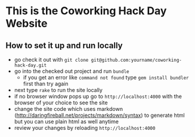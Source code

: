 # This is the Coworking Hack Day Website

## How to set it up and run locally

 * go check it out with `git clone git@github.com:yourname/coworking-hack-day.git`
 * go into the checked out project and run `bundle`
    * if you get an error  like `command not found` type `gem install bundler` first than try again
 * next type `rake` to run the site locally
 * if no browser window pops up go to `http://localhost:4000` with the browser of your choice to see the site
 * change the site code which uses markdown (http://daringfireball.net/projects/markdown/syntax) to generate html but you can use plain html as well anytime
 * review your changes by reloading `http://localhost:4000`
